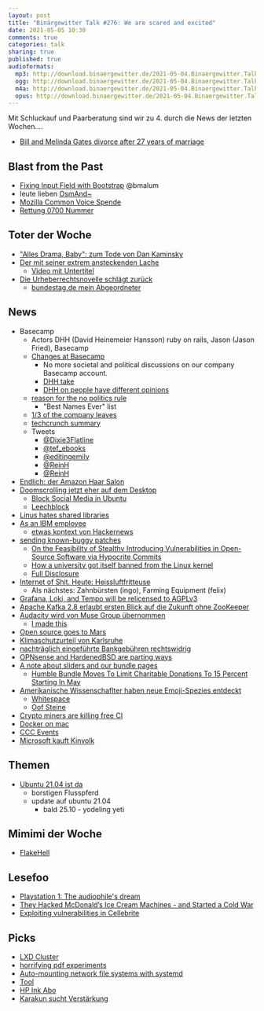 ```yaml
---
layout: post
title: "Binärgewitter Talk #276: We are scared and excited"
date: 2021-05-05 10:30
comments: true
categories: talk
sharing: true
published: true
audioformats:
  mp3: http://download.binaergewitter.de/2021-05-04.Binaergewitter.Talk.276.mp3
  ogg: http://download.binaergewitter.de/2021-05-04.Binaergewitter.Talk.276.ogg
  m4a: http://download.binaergewitter.de/2021-05-04.Binaergewitter.Talk.276.m4a
  opus: http://download.binaergewitter.de/2021-05-04.Binaergewitter.Talk.276.opus
---
```

Mit Schluckauf und Paarberatung sind wir zu 4. durch die News der letzten Wochen....

- [Bill and Melinda Gates divorce after 27 years of marriage](https://www.bbc.com/news/world-us-canada-56975466 )

## Blast from the Past
- [Fixing Input Field with Bootstrap]( https://github.com/Binaergewitter/serious-bg/pull/339 ) @bmalum
- leute lieben [OsmAnd~]( https://f-droid.org/de/packages/net.osmand.plus/ )
- [Mozilla Common Voice Spende]( https://discourse.mozilla.org/t/die-common-voice-spenden-challenge-von-1-31-mai-2021-hilf-uns-1000-stunden-zu-erreichen-die-20-fleissigsten-spendenden-bekommen-ein-stickerset/79163 )
- [Rettung 0700 Nummer](https://www.ig0700.de/ein-ueberraschender-sieg-der-vernunft/)

## Toter der Woche
- ["Alles Drama, Baby": zum Tode von Dan Kaminsky]( https://www.heise.de/news/Alles-Drama-Baby-zum-Tode-von-Dan-Kaminsky-6028686.html )
- [Der mit seiner extrem ansteckenden Lache]( https://old.reddit.com/r/de/comments/n0ohod/der_mit_seiner_extrem_ansteckenden_lache_juan/ )
  * [Video mit Untertitel]( https://www.youtube.com/watch?v=WDiB4rtp1qw )
- [Die Urheberrechtsnovelle schlägt zurück]( https://www.heise.de/news/Urheberrecht-Peter-Maffay-Helene-Fischer-Co-gegen-15-Sekunden-Regel-6031027.html )
  * [bundestag.de mein Abgeordneter]( https://www.bundestag.de/abgeordnete/wahlkreise/ )

## News
- Basecamp
  * Actors DHH (David Heinemeier Hansson) ruby on rails, Jason (Jason Fried), Basecamp 
  * [Changes at Basecamp](https://world.hey.com/jason/changes-at-basecamp-7f32afc5)
    - No more societal and political discussions on our company Basecamp account.
    - [DHH take]( https://world.hey.com/dhh/basecamp-s-new-etiquette-regarding-societal-politics-at-work-b44bef69 )
    - [DHH on people have different opinions](https://world.hey.com/dhh/mosaics-of-positions-ae6d4d9e)
  * [reason for the no politics rule]( https://world.hey.com/dhh/let-it-all-out-78485e8e )
    - "Best Names Ever" list
  * [1/3 of the company leaves]( https://www.theverge.com/2021/4/30/22412714/basecamp-employees-memo-policy-hansson-fried-controversy )
  * [techcrunch summary](https://techcrunch.com/2021/04/30/basecamp-employees-quit-ceo-letter/ )
  * Tweets
    - [@Dixie3Flatline](https://twitter.com/Dixie3Flatline/status/1388142851326832645)
    - [@tef_ebooks](https://twitter.com/tef_ebooks/status/1388264638626902021)
    - [@editingemily](https://twitter.com/editingemily/status/1387245825105924096)
    - [@ReinH](https://twitter.com/ReinH/status/1388269291158392833)
    - [@ReinH](https://twitter.com/ReinH/status/1388291656621846528)
- [Endlich: der Amazon Haar Salon]( https://blog.aboutamazon.co.uk/shopping-and-entertainment/introducing-amazon-salon )
- [Doomscrolling jetzt eher auf dem Desktop]( https://www.axios.com/desktop-doomscrolling-covid-pandemic-548e19ff-70d8-4db1-b619-9787119f3ffa.html )
  * [Block Social Media in Ubuntu](https://gist.github.com/DanielArnett/afbe5e508103ca91e78e4dee68af34ec)
  * [Leechblock]( https://addons.mozilla.org/en-US/firefox/addon/leechblock-ng/ )
- [Linus hates shared libraries]( https://lore.kernel.org/lkml/CAHk-=whs8QZf3YnifdLv57+FhBi5_WeNTG1B-suOES=RcUSmQg@mail.gmail.com/ )
- [As an IBM employee]( https://git.kernel.org/pub/scm/linux/kernel/git/netdev/net.git/commit/?id=4acd47644ef1e1c8f8f5bc40b7cf1c5b9bcbbc4e )
  * [etwas kontext von Hackernews]( https://news.ycombinator.com/item?id=26870401 )
- [sending known-buggy patches]( https://lore.kernel.org/linux-nfs/YH%2FfM%2FTsbmcZzwnX@kroah.com/ )
  * [On the Feasibility of Stealthy Introducing Vulnerabilities in Open-Source Software via Hypocrite Commits](https://github.com/QiushiWu/QiushiWu.github.io/blob/main/papers/OpenSourceInsecurity.pdf)
  * [How a university got itself banned from the Linux kernel]( https://www.theverge.com/2021/4/30/22410164/linux-kernel-university-of-minnesota-banned-open-source )
  * [Full Disclosure]( https://www-users.cs.umn.edu/%7Ekjlu/papers/full-disclosure.pdf )
- [Internet of Shit. Heute: Heissluftfritteuse]( https://www.heise.de/news/l-f-Einmal-schwarze-Pommes-bitte-6034302.html )
  * Als nächstes: Zahnbürsten (ingo), Farming Equipment (felix)
- [Grafana, Loki, and Tempo will be relicensed to AGPLv3](https://grafana.com/blog/2021/04/20/grafana-loki-tempo-relicensing-to-agplv3/)
- [Apache Kafka 2.8 erlaubt ersten Blick auf die Zukunft ohne ZooKeeper]( https://www.heise.de/news/Apache-Kafka-2-8-erlaubt-ersten-Blick-auf-die-Zukunft-ohne-ZooKeeper-6021505.html )
- [Audacity wird von Muse Group übernommen]( https://linuxnews.de/2021/05/audacity-wird-vom-muse-group-uebernommen/ )
  * [I made this]( https://i.kym-cdn.com/photos/images/newsfeed/001/079/173/ed2.png )
- [Open source goes to Mars](https://github.blog/2021-04-19-open-source-goes-to-mars/)
- [Klimaschutzurteil von Karlsruhe]( https://www.heise.de/news/Verfassungsgerichts-Urteil-zum-Klimaschutzgesetz-Applaus-von-allen-Seiten-6031858.html )
- [nachträglich eingeführte Bankgebühren rechtswidrig]( https://www.test.de/Die-zehn-gemeinsten-Bankgebuehren-So-schuetzen-Sie-sich-vor-Extrakosten-4863720-0/ )
- [OPNsense and HardenedBSD are parting ways]( https://forum.opnsense.org/index.php?topic=22761.msg108313#msg108313 )
- [A note about sliders and our bundle pages]( https://blog.humblebundle.com/2021/04/23/a-note-about-sliders-and-our-bundle-pages/ )
  * [Humble Bundle Moves To Limit Charitable Donations To 15 Percent Starting In May]( https://kotaku.com/humble-bundle-moves-to-limit-charitable-donations-to-15-1846751524 )
- [Amerikanische Wissenschaflter haben neue Emoji-Spezies entdeckt]( https://blog.google/outreach-initiatives/diversity/skin-tone-support-handshake-emoji/ )
  * [Whitespace](https://qwerty.dev/whitespace/)
  * [Oof Steine]( https://www.silverstonehandcrafted.com/sandblasted-stones )
- [Crypto miners are killing free CI]( https://layerci.com/blog/crypto-miners-are-killing-free-ci/ )
- [Docker on mac]( https://twitter.com/ShitUserStory/status/1388621039979188226 )
- [CCC Events]( https://events.ccc.de/2021/05/03/aktueller-stand-zur-jahresendveranstaltung/ )
- [Microsoft kauft Kinvolk]( https://www.heise.de/news/Cloud-nativ-Microsoft-holt-die-Macher-von-Flatcar-Container-Linux-ins-Boot-6032984.html )

## Themen
- [Ubuntu 21.04 ist da](https://linuxnews.de/2021/04/ubuntu-21-04-hirsute-hippo/)
  * borstigen Flusspferd
  * update auf ubuntu 21.04 
    - bald 25.10 - yodeling yeti

## Mimimi der Woche
- [FlakeHell]( https://github.com/flakehell/flakehell/issues/10 )

## Lesefoo
- [Playstation 1: The audiophile's dream]( https://www.destructoid.com/stories/playstation-1-the-audiophile-s-dream--32269.phtml )
- [They Hacked McDonald’s Ice Cream Machines - and Started a Cold War]( https://www.wired.com/story/they-hacked-mcdonalds-ice-cream-makers-started-cold-war/ )
- [Exploiting vulnerabilities in Cellebrite]( https://signal.org/blog/cellebrite-vulnerabilities/ )

## Picks
- [LXD Cluster]( https://github.com/fliiiix/lxd-cluster )
- [horrifying pdf experiments]( https://github.com/osnr/horrifying-pdf-experiments/ )
- [Auto-mounting network file systems with systemd]( https://blog.agchapman.com/auto-mounting-network-file-systems-with-systemd/ )
- [Tool]( http://len.falken.ink/misc/tool-sh.txt )
- [HP Ink Abo](https://www.heise.de/news/HP-Drucker-Instant-Ink-Abo-nun-auch-fuer-Toner-6028735.html )
- [Karakun sucht Verstärkung](https://jobs.heise.de/Job/IT-Administrator-Linux-m-w-d.556377255.html)

